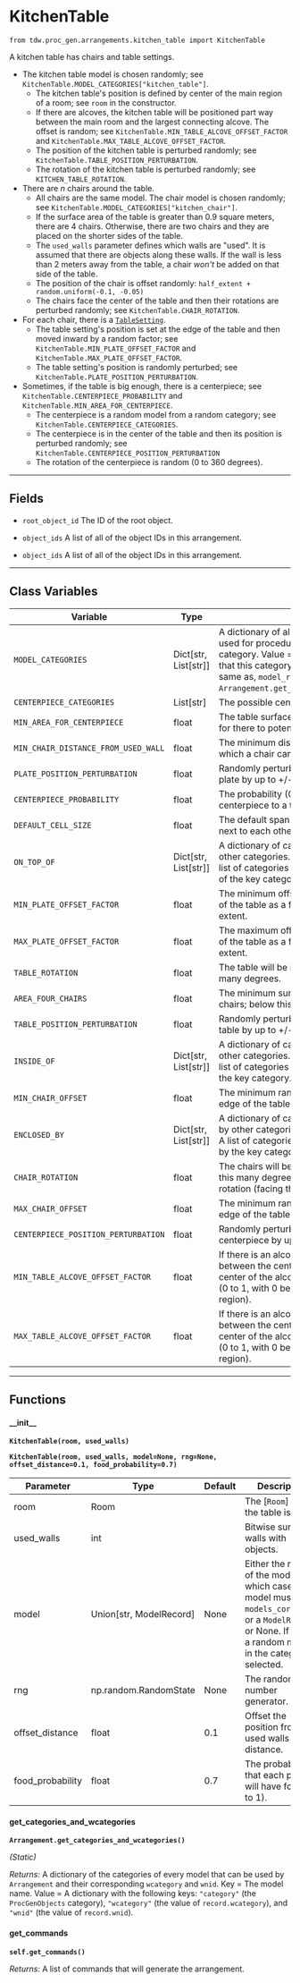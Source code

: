 # KitchenTable

`from tdw.proc_gen.arrangements.kitchen_table import KitchenTable`

A kitchen table has chairs and table settings.

- The kitchen table model is chosen randomly; see `KitchenTable.MODEL_CATEGORIES["kitchen_table"]`.
  - The kitchen table's position is defined by center of the main region of a room; see `room` in the constructor.
  - If there are alcoves, the kitchen table will be positioned part way between the main room and the largest connecting alcove. The offset is random; see `KitchenTable.MIN_TABLE_ALCOVE_OFFSET_FACTOR` and `KitchenTable.MAX_TABLE_ALCOVE_OFFSET_FACTOR`.
  - The position of the kitchen table is perturbed randomly; see `KitchenTable.TABLE_POSITION_PERTURBATION`.
  - The rotation of the kitchen table is perturbed randomly; see `KITCHEN_TABLE_ROTATION`.
- There are *n* chairs around the table.
  - All chairs are the same model. The chair model is chosen randomly; see `KitchenTable.MODEL_CATEGORIES["kitchen_chair"]`.
  - If the surface area of the table is greater than 0.9 square meters, there are 4 chairs. Otherwise, there are two chairs and they are placed on the shorter sides of the table.
  - The `used_walls` parameter defines which walls are "used". It is assumed that there are objects along these walls. If the wall is less than 2 meters away from the table, a chair _won't_ be added on that side of the table.
  - The position of the chair is offset randomly: `half_extent + random.uniform(-0.1, -0.05)`
  - The chairs face the center of the table and then their rotations are perturbed randomly; see `KitchenTable.CHAIR_ROTATION`.
- For each chair, there is a [`TableSetting`](table_setting.md).
  - The table setting's position is set at the edge of the table and then moved inward by a random factor; see `KitchenTable.MIN_PLATE_OFFSET_FACTOR` and `KitchenTable.MAX_PLATE_OFFSET_FACTOR`.
  - The table setting's position is randomly perturbed; see `KitchenTable.PLATE_POSITION_PERTURBATION`.
- Sometimes, if the table is big enough, there is a centerpiece; see `KitchenTable.CENTERPIECE_PROBABILITY` and `KitchenTable.MIN_AREA_FOR_CENTERPIECE`.
  - The centerpiece is a random model from a random category; see `KitchenTable.CENTERPIECE_CATEGORIES`.
  - The centerpiece is in the center of the table and then its position is perturbed randomly; see `KitchenTable.CENTERPIECE_POSITION_PERTURBATION`
  - The rotation of the centerpiece is random (0 to 360 degrees).

***

## Fields

- `root_object_id` The ID of the root object.

- `object_ids` A list of all of the object IDs in this arrangement.

- `object_ids` A list of all of the object IDs in this arrangement.

***

## Class Variables

| Variable | Type | Description | Value |
| --- | --- | --- | --- |
| `MODEL_CATEGORIES` | Dict[str, List[str]] | A dictionary of all of the models that may be used for procedural generation. Key = The category. Value = A list of model names. Note that this category overlaps with, but is not the same as, `model_record.wcategory`; see: `Arrangement.get_categories_and_wcategories()`. | `loads(Path(resource_filename(__name__, "data/models.json")).read_text())` |
| `CENTERPIECE_CATEGORIES` | List[str] | The possible centerpiece categories. | `["jug", "vase", "bowl"]` |
| `MIN_AREA_FOR_CENTERPIECE` | float | The table surface area must be greater than this for there to potentially be a centerpiece. | `1.1` |
| `MIN_CHAIR_DISTANCE_FROM_USED_WALL` | float | The minimum distace from a "used wall" at which a chair can be placed. | `2` |
| `PLATE_POSITION_PERTURBATION` | float | Randomly perturb the (x, z) coordinates of each plate by up to +/- this distance. | `0.03` |
| `CENTERPIECE_PROBABILITY` | float | The probability (0 to 1) of adding a adding a centerpiece to a table. | `0.75` |
| `DEFAULT_CELL_SIZE` | float | The default span used for arranging objects next to each other. | `0.6096` |
| `ON_TOP_OF` | Dict[str, List[str]] | A dictionary of categories that can be on top of other categories. Key = A category. Value = A list of categories of models that can be on top of the key category. | `loads(Path(resource_filename(__name__, "data/on_top_of.json")).read_text())` |
| `MIN_PLATE_OFFSET_FACTOR` | float | The minimum offset of the plate from the edge of the table as a fraction of the table surface's extent. | `0.65` |
| `MAX_PLATE_OFFSET_FACTOR` | float | The maximum offset of the plate from the edge of the table as a fraction of the table surface's extent. | `0.7` |
| `TABLE_ROTATION` | float | The table will be rotated randomly up to +/- this many degrees. | `2` |
| `AREA_FOUR_CHAIRS` | float | The minimum surface area required for four chairs; below this, there are only two chairs. | `0.9` |
| `TABLE_POSITION_PERTURBATION` | float | Randomly perturb the (x, z) coordinates of the table by up to +/- this distance. | `0.1` |
| `INSIDE_OF` | Dict[str, List[str]] | A dictionary of categories that can be inside of other categories. Key = A category. Value = A list of categories of models that can inside of the key category. | `loads(Path(resource_filename(__name__, "data/inside_of.json")).read_text())` |
| `MIN_CHAIR_OFFSET` | float | The minimum random offset of a chair from the edge of the table. | `-0.02` |
| `ENCLOSED_BY` | Dict[str, List[str]] | A dictionary of categories that can be enclosed by other categories. Key = A category. Value = A list of categories of models that can enclosed by the key category. | `loads(Path(resource_filename(__name__, "data/enclosed_by.json")).read_text())` |
| `CHAIR_ROTATION` | float | The chairs will be rotated randomly up to +/- this many degrees with respect to their initial rotation (facing the table). | `10` |
| `MAX_CHAIR_OFFSET` | float | The minimum random offset of a chair from the edge of the table. | `-0.01` |
| `CENTERPIECE_POSITION_PERTURBATION` | float | Randomly perturb the (x, z) coordinates of the centerpiece by up to +/- this distance. | `0.1` |
| `MIN_TABLE_ALCOVE_OFFSET_FACTOR` | float | If there is an alcove in the room, the table will be between the center of the main region and the center of the alcove at a random distance factor (0 to 1, with 0 being the center of the main region). | `0.35` |
| `MAX_TABLE_ALCOVE_OFFSET_FACTOR` | float | If there is an alcove in the room, the table will be between the center of the main region and the center of the alcove at a random distance factor (0 to 1, with 0 being the center of the main region). | `0.65` |

***

## Functions

#### \_\_init\_\_

**`KitchenTable(room, used_walls)`**

**`KitchenTable(room, used_walls, model=None, rng=None, offset_distance=0.1, food_probability=0.7)`**

| Parameter | Type | Default | Description |
| --- | --- | --- | --- |
| room |  Room |  | The [`Room`] that the table is in. |
| used_walls |  int |  | Bitwise sum of walls with objects. |
| model |  Union[str, ModelRecord] | None | Either the name of the model (in which case the model must be in `models_core.json`, or a `ModelRecord`, or None. If None, a random model in the category is selected. |
| rng |  np.random.RandomState  | None | The random number generator. |
| offset_distance |  float  | 0.1 | Offset the position from the used walls by this distance. |
| food_probability |  float  | 0.7 | The probability that each plate will have food (0 to 1). |

#### get_categories_and_wcategories

**`Arrangement.get_categories_and_wcategories()`**

_(Static)_

_Returns:_  A dictionary of the categories of every model that can be used by `Arrangement` and their corresponding `wcategory` and `wnid`. Key = The model name. Value = A dictionary with the following keys: `"category"` (the `ProcGenObjects` category), `"wcategory"` (the value of `record.wcategory`), and `"wnid"` (the value of `record.wnid`).

#### get_commands

**`self.get_commands()`**

_Returns:_  A list of commands that will generate the arrangement.